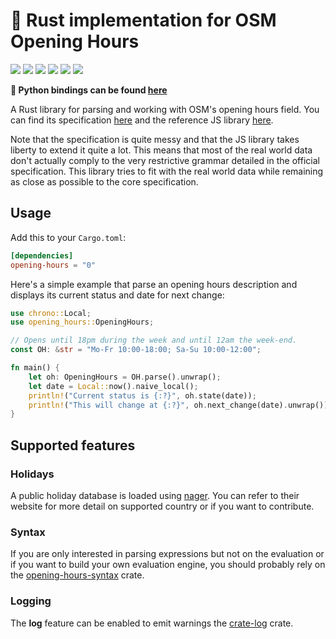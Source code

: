 # 🦀 Rust implementation for OSM Opening Hours

[![](https://img.shields.io/crates/v/opening-hours)][opening-hours]
[![](https://img.shields.io/pypi/v/opening-hours-py)][pypy]
[![](https://img.shields.io/docsrs/opening-hours)][docs]
[![](https://img.shields.io/crates/l/opening-hours)][opening-hours]
[![](https://img.shields.io/codecov/c/github/remi-dupre/opening-hours-rs)][codecov]
[![](https://img.shields.io/crates/d/opening-hours)][opening-hours]

**🐍 Python bindings can be found [here](https://github.com/remi-dupre/opening-hours-rs/tree/master/python)**

A Rust library for parsing and working with OSM's opening hours field. You can
find its specification [here](https://wiki.openstreetmap.org/wiki/Key:opening_hours/specification)
and the reference JS library [here](https://github.com/opening-hours/opening_hours.js).

Note that the specification is quite messy and that the JS library takes
liberty to extend it quite a lot. This means that most of the real world data
don't actually comply to the very restrictive grammar detailed in the official
specification. This library tries to fit with the real world data while
remaining as close as possible to the core specification.

## Usage

Add this to your `Cargo.toml`:

```toml
[dependencies]
opening-hours = "0"
```

Here's a simple example that parse an opening hours description and displays
its current status and date for next change:

```rust
use chrono::Local;
use opening_hours::OpeningHours;

// Opens until 18pm during the week and until 12am the week-end.
const OH: &str = "Mo-Fr 10:00-18:00; Sa-Su 10:00-12:00";

fn main() {
    let oh: OpeningHours = OH.parse().unwrap();
    let date = Local::now().naive_local();
    println!("Current status is {:?}", oh.state(date));
    println!("This will change at {:?}", oh.next_change(date).unwrap());
}
```

## Supported features

### Holidays

A public holiday database is loaded using [nager]. You can refer to their
website for more detail on supported country or if you want to contribute.

### Syntax

If you are only interested in parsing expressions but not on the evaluation or
if you want to build your own evaluation engine, you should probably rely on
the [opening-hours-syntax] crate.

### Logging

The **log** feature can be enabled to emit warnings the [crate-log] crate.

[codecov]: https://app.codecov.io/gh/remi-dupre/opening-hours-rs "Code coverage"
[crate-log]: https://crates.io/crates/log
[docs]: https://docs.rs/opening-hours "Documentation"
[nager]: https://date.nager.at/api/v3 "Worldwide holidays (REST API)"
[opening-hours]: https://crates.io/crates/opening-hours "Package"
[opening-hours-syntax]: https://crates.io/crates/opening-hours-syntax "Syntax Package"
[pypy]: https://pypi.org/project/opening-hours-py "Python package"
[workalendar]: https://pypi.org/project/workalendar/ "Worldwide holidays and working days helper and toolkit."
